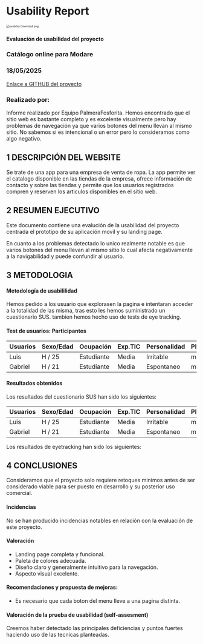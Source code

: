 # Usability Report



<img src="https://encrypted-tbn0.gstatic.com/images?q=tbn:ANd9GcRF017nhV-TFmNER2OM8UbXtdN6xwAKBYrv0i6onNfKu6Yn0BV0RK6aiOroeXl73LSY-B0&usqp=CAU" alt="usability Download png" style="zoom:50%;" />

#### Evaluación de usabilidad del proyecto 

### Catálogo online para Modare

### 18/05/2025






[Enlace a GITHUB del proyecto](https://github.com/DIU3-cristiancar/UX_CaseStudy)





### Realizado por:

Informe realizado por Equipo PalmeraFosforita. Hemos encontrado que el sitio web es bastante completo y es excelente visualmente pero hay problemas de navegación ya que varios botones del menu llevan al mismo sitio. No sabemos si es intencional o un error pero lo consideramos como algo negativo.











## 1 DESCRIPCIÓN DEL WEBSITE

Se trate de una app para una empresa de venta de ropa. La app permite ver el catalogo disponible en las tiendas de la empresa, ofrece información de contacto y sobre las tiendas y permite que los usuarios registrados compren y reserven los articulos disponibles en el sitio web.

 



## 2 RESUMEN EJECUTIVO

Este documento contiene una evalución de la usabilidad del proyecto centrada el prototipo de su aplicación movil y su landing page.

En cuanto a los problemas detectado lo unico realmente notable es que varios botones del menu llevan al mismo sitio lo cual afecta negativamente a la navigabilidad y puede confundir al usuario.










## 3 METODOLOGIA 

#### Metodología de usabililidad

Hemos pedido a los usuario que explorasen la pagina e intentaran acceder a la totalidad de las misma, tras esto les hemos suministrado un cuestionario SUS. tambien hemos hecho uso de tests de eye tracking.

#### Test de usuarios: Participantes

| Usuarios | Sexo/Edad     | Ocupación   |  Exp.TIC    | Personalidad | Plataforma
| ------------- | -------- | ----------- | ----------- | -----------  | ----------  
| Luis  | H / 25   | Estudiante     | Media        | Irritable    | móvil    
| Gabriel  | H / 21   | Estudiante  | Media       | Espontaneo     | móvil   

#### Resultados obtenidos



Los resultados del cuestionario SUS han sido los siguientes:

| Usuarios | Sexo/Edad     | Ocupación   |  Exp.TIC    | Personalidad | Plataforma | Puntuacion
| ------------- | -------- | ----------- | ----------- | -----------  | ---------- | ----------
| Luis  | H / 25   | Estudiante     | Media        | Irritable    | móvil      | 75
| Gabriel  | H / 21   | Estudiante  | Media       | Espontaneo     | móvil        | 85

Los resultados de eyetracking han sido los siguientes:









## 4 CONCLUSIONES 

Consideramos que el proyecto solo requiere retoques minimos antes de ser considerado viable para ser puesto en desarrollo y su posterior uso comercial.

#### Incidencias

No se han producido incidencias notables en relación con la evaluación de este proyecto.

#### Valoración 

* Landing page completa y funcional.
* Paleta de colores adecuada.
* Diseño claro y generalmente intuitivo para la navegación.
* Aspecto visual excelente.



#### Recomendaciones y propuesta de mejoras: 

* Es necesario que cada boton del menu lleve a una pagina distinta. 


#### Valoración de la prueba de usabilidad (self-assesment)

Creemos haber detectado las principales deficiencias y puntos fuertes haciendo uso de las tecnicas planteadas.
